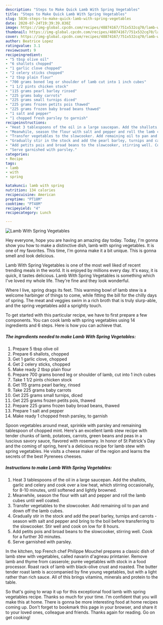 ```yaml
---
description: "Steps to Make Quick Lamb With Spring Vegetables"
title: "Steps to Make Quick Lamb With Spring Vegetables"
slug: 5836-steps-to-make-quick-lamb-with-spring-vegetables
date: 2020-07-24T19:39:39.830Z
image: https://img-global.cpcdn.com/recipes/48874167/751x532cq70/lamb-with-spring-vegetables-recipe-main-photo.jpg
thumbnail: https://img-global.cpcdn.com/recipes/48874167/751x532cq70/lamb-with-spring-vegetables-recipe-main-photo.jpg
cover: https://img-global.cpcdn.com/recipes/48874167/751x532cq70/lamb-with-spring-vegetables-recipe-main-photo.jpg
author: Beatrice Lopez
ratingvalue: 3.1
reviewcount: 9
recipeingredient:
- "5 tbsp olive oil"
- "6 shallots chopped"
- "1 garlic clove chopped"
- "2 celery sticks chopped"
- "2 tbsp plain flour"
- "700 grams boned leg or shoulder of lamb cut into 1 inch cubes"
- "1 1/2 pints chicken stock"
- "115 grams pearl barley rinsed"
- "225 grams baby carrots"
- "225 grams small turnips diced"
- "225 grams frozen petits pois thawed"
- "225 grams frozen baby broad beans thawed"
- "1 salt and pepper"
- "1 chopped fresh parsley to garnish"
recipeinstructions:
- "Heat 3 tablespoons of the oil in a large saucepan. Add the shallots, garlic and celery and cook over a low heat, which stirring occasionally, for 8-10 minutes, until softened and lightly browned."
- "Meanwhile, season the flour with salt and pepper and roll the lamb cubes until well coated."
- "Transfer vegetables to the slowcooker. Add remaining oil to pan and down off the lamb cubes."
- "Gradually stir in the stock and add the pearl barley, turnips and carrots - season with salt and pepper and bring to the boil before transferring to the slowcooker. Stir well and cook on low for 8 hours."
- "Add petits pois and broad beans to the slowcooker, stirring well. Cook for a further 30 minutes."
- "Serve garnished with parsley."
categories:
- Recipe
tags:
- lamb
- with
- spring

katakunci: lamb with spring 
nutrition: 134 calories
recipecuisine: American
preptime: "PT18M"
cooktime: "PT48M"
recipeyield: "4"
recipecategory: Lunch

---
```



![Lamb With Spring Vegetables](https://img-global.cpcdn.com/recipes/48874167/751x532cq70/lamb-with-spring-vegetables-recipe-main-photo.jpg)

Hey everyone, hope you are having an amazing day today. Today, I'm gonna show you how to make a distinctive dish, lamb with spring vegetables. It is one of my favorites. This time, I'm gonna make it a bit unique. This is gonna smell and look delicious.

Lamb With Spring Vegetables is one of the most well liked of recent trending meals in the world. It is enjoyed by millions every day. It's easy, it is quick, it tastes delicious. Lamb With Spring Vegetables is something which I've loved my whole life. They're fine and they look wonderful.

Where I live, spring drags its feet. This warming bowl of lamb stew is a welcome harbinger of things to come, while fitting the bill for the chilly days of spring. The meat and veggies swim in a rich broth that is truly slurp-able, and the spring vegetables add a sprightly touch.


To get started with this particular recipe, we have to first prepare a few components. You can cook lamb with spring vegetables using 14 ingredients and 6 steps. Here is how you can achieve that.

<!--inarticleads1-->

##### The ingredients needed to make Lamb With Spring Vegetables:

1. Prepare 5 tbsp olive oil
1. Prepare 6 shallots, chopped
1. Get 1 garlic clove, chopped
1. Get 2 celery sticks, chopped
1. Make ready 2 tbsp plain flour
1. Prepare 700 grams boned leg or shoulder of lamb, cut into 1 inch cubes
1. Take 1 1/2 pints chicken stock
1. Get 115 grams pearl barley, rinsed
1. Take 225 grams baby carrots
1. Get 225 grams small turnips, diced
1. Get 225 grams frozen petits pois, thawed
1. Prepare 225 grams frozen baby broad beans, thawed
1. Prepare 1 salt and pepper
1. Make ready 1 chopped fresh parsley, to garnish


Spoon vegetables around meat, sprinkle with parsley and remaining tablespoon of chopped mint. Here&#39;s an excellent lamb stew recipe with tender chunks of lamb, potatoes, carrots, green beans and peas in a luscious savory sauce, flavored with rosemary. In honor of St Patrick&#39;s Day and the coming of spring, here&#39;s a delicious recipe for lamb stew with spring vegetables. He visits a cheese maker of the region and learns the secrets of the best Pyrenees cheeses. 

<!--inarticleads2-->

##### Instructions to make Lamb With Spring Vegetables:

1. Heat 3 tablespoons of the oil in a large saucepan. Add the shallots, garlic and celery and cook over a low heat, which stirring occasionally, for 8-10 minutes, until softened and lightly browned.
1. Meanwhile, season the flour with salt and pepper and roll the lamb cubes until well coated.
1. Transfer vegetables to the slowcooker. Add remaining oil to pan and down off the lamb cubes.
1. Gradually stir in the stock and add the pearl barley, turnips and carrots - season with salt and pepper and bring to the boil before transferring to the slowcooker. Stir well and cook on low for 8 hours.
1. Add petits pois and broad beans to the slowcooker, stirring well. Cook for a further 30 minutes.
1. Serve garnished with parsley.


In the kitchen, top French chef Philippe Mouchel prepares a classic dish of lamb stew with vegetables, called navarin d&#39;agneau printanier. Remove lamb and thyme from casserole; purée vegetables with stock in a food processor. Roast rack of lamb with black-olive crust and roasted. The butter tender roast lamb is accompanied by fine young vegetables, but with a light rather than rich sauce. All of this brings vitamins, minerals and protein to the table. 

So that's going to wrap it up for this exceptional food lamb with spring vegetables recipe. Thanks so much for your time. I'm confident that you will make this at home. There is gonna be more interesting food at home recipes coming up. Don't forget to bookmark this page in your browser, and share it to your loved ones, colleague and friends. Thanks again for reading. Go on get cooking!
